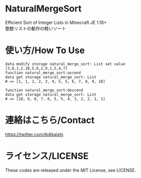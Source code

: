 # NaturalMergeSort
Efficient Sort of Integer Lists in Minecraft JE 1.16+  
整数リストの動作の軽いソート

# 使い方/How To Use

```mcfunction
data modify storage natural_merge_sort: List set value [3,8,1,2,10,5,6,2,9,1,5,4,7]  
function natural_merge_sort:ascend  
data get storage natural_merge_sort: List  
# => [1, 1, 2, 2, 3, 4, 5, 5, 6, 7, 8, 9, 10]  

function natural_merge_sort:descend  
data get storage natural_merge_sort: List  
# => [10, 9, 8, 7, 6, 5, 5, 4, 3, 2, 2, 1, 1]
```

# 連絡はこちら/Contact

https://twitter.com/AiAkaishi

# ライセンス/LICENSE

These codes are released under the MIT License, see LICENSE.
